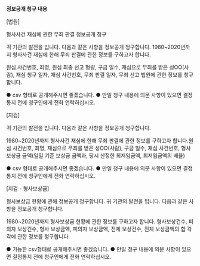 **정보공개 청구 내용**

[법원]

형사사건 재심에 관한 무죄 판결 정보공개 청구

귀 기관의 발전을 빕니다. 다음과 같은 사항을 정보공개 청구합니다. 1980~2020년까지 형사사건 재심에 한해 무죄 판결에 관한 정보를 구하고자 합니다.

원심 사건번호, 죄명, 원심 최종 선고 형량, 구금 일수, 재심으로 무죄를 받은 성OO(사람), 재심 청구 일자, 재심 사건번호, 무죄 판결 일자, 무죄 선고 법원에 관한 정보를 청구합니다.

● csv 형태로 공개해주시면 좋겠습니다.
● 만일 청구 내용에 의문 사항이 있으면 결정통지 전에 청구인에게 전화 연락하십시오.

[지검]

귀 기관의 발전을 빕니다. 다음과 같은 사항을 정보공개 청구합니다.

1980~2020년까지 형사사건 재심에 한해 무죄 판결에 관한 정보를 구하고자 합니다.원심 사건번호, 죄명, 재심으로 무죄를 받은 성OO(사람), 구금 일수, 재심 사건번호, 형사보상금 금액(일일 기준 보상금 금액과, 당시 산정한 최저임금액, 최저임금액의 배율)

● csv 형태로 공개해주시면 좋겠습니다.
● 만일 청구 내용에 의문 사항이 있으면 결정 통지 전에 청구인에게 전화 연락하십시오.

[지검 - 형사보상금] 

형사보상금 현황에 관해 정보공개 청구합니다. 귀 기관의 발전을 빕니다. 다음과 같은 사항을 정보공개 청구합니다.

1980~2020년까지 형사보상금 현황에 관한 정보를 구하고자 합니다.
형사보상건수, 피의자 보상건수, 형사 보상금액, 피의자 보상금액, 전체 보상건수, 전체 보상금액의 합 각각에 관한 정보를 청구합니다.

● 가능한 csv형태로 공개해주시면 좋겠습니다.
● 만일 청구 내용에 의문 사항이 있으면 결정통지 전에 청구인에게 전화 연락하십시오.